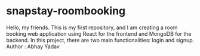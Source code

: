 # snapstay-roombooking
Hello, my friends. This is my first repository, and I am creating a room booking web application using React for the frontend and MongoDB for the backend. In this project, there are two main functionalities: login and signup.
Author : Abhay Yadav
